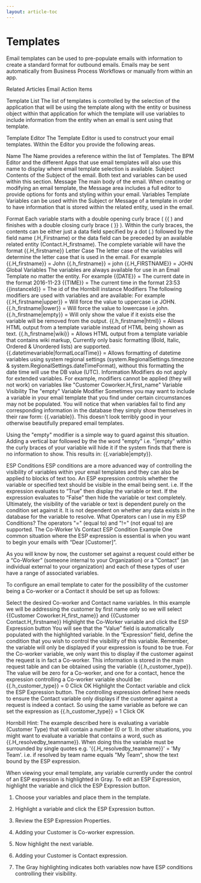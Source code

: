 ```yaml
---
layout: article-toc
---
```

# Templates
Email templates can be used to pre-populate emails with information to create a standard format for outbound emails. Emails may be sent automatically from Business Process Workflows or manually from within an app.

Related Articles
Email Action Items

Template List
The list of templates is controlled by the selection of the application that will be using the template along with the entity or business object within that application for which the template will use variables to include information from the entity when an email is sent using that template.

Template Editor
The Template Editor is used to construct your email templates. Within the Editor you provide the following areas.

Name
The Name provides a reference within the list of Templates. The BPM Editor and the different Apps that use email templates will also use this name to display where email template selection is available.
Subject
Contents of the Subject of the email. Both text and variables can be used within this section.
Message
The main body of the email. When creating or modifying an email template, the Message area includes a full editor to provide options for fonts and styling within your email.
Variables
Template Variables can be used within the Subject or Message of a template in order to have information that is stored within the related entity, used in the email.

Format
Each variable starts with a double opening curly brace ( {{ ) and finishes with a double closing curly brace ( }} ). Within the curly braces, the contents can be either just a data field specified by a dot (.) followed by the field name (.H_Firstname) or the data field can be preceded by an available related entity (Contact.H_firstname). The complete variable will have the format {{.H_firstname}}
Letter Case
The letter case of the variables will determine the letter case that is used in the email. For example
{{.H_firstname}} = John
{{.h_firstname}} = john
{{.H_FIRSTNAME}} = JOHN
Global Variables
The variables are always available for use in an Email Template no matter the entity. For example
{{DATE}} = The current date in the format 2016-11-23
{{TIME}} = The current time in the format 23:53
{{instanceId}} = The id of the Hornbill instance
Modifiers
The following modifiers are used with variables and are available: For example
{{.H_firstname|upper}} = Will force the value to uppercase i.e JOHN.
{{.h_firstname|lower}} = Will force the value to lowercase i.e john.
{{.h_firstname|empty}} = Will only show the value if it exists else the variable will be removed from the output.
{{.h_firstname|html}} = Allows HTML output from a template variable instead of HTML being shown as text.
{{.h_firstname|wiki}} = Allows HTML output from a template variable that contains wiki markup, Currently only basic formatting (Bold, Italic, Ordered & Unordered lists) are supported.
{{.datetimevariable|formatLocalTime}} = Allows formatting of datetime variables using system regional settings (system.RegionalSettings.timezone & system.RegionalSettings.dateTimeFormat), without this formatting the date time will use the DB value (UTC).
Information
Modifiers do not apply for extended variables. For example, modifiers cannot be applied (they will not work) on variables like "Customer Coworker.H_first_name"
Variable Visibility
The "empty" Variable Modifier
Sometimes you may want to include a variable in your email template that you find under certain circumstances may not be populated. You will notice that when variables fail to find any corresponding information in the database they simply show themselves in their raw form: {{.variable}}. This doesn't look terribly good in your otherwise beautifully prepared email templates.

Using the "empty" modifier is a simple way to guard against this situation. Adding a vertical bar followed by the the word "empty" i.e. "|empty" within the curly braces of your variable will hide it if the system finds that there is no information to show. This results in: {{.variable|empty}}.

ESP Conditions
ESP conditions are a more advanced way of controlling the visibility of variables within your email templates and they can also be applied to blocks of text too.
An ESP expression controls whether the variable or specified text should be visible in the email being sent. i.e. If the expression evaluates to “True” then display the variable or text. If the expression evaluates to “False” then hide the variable or text completely.
Ultimately, the visibility of the variable or text is dependent purely on the condition set against it. It is not dependent on whether any data exists in the database for the variable to resolve.
What Operators can I use in my ESP Conditions?
The operators "=" (equal to) and "!=" (not equal to) are supported.
The Co-Worker Vs Contact ESP Condition Example
One common situation where the ESP expression is essential is when you want to begin your emails with “Dear [Customer]”.

As you will know by now, the customer set against a request could either be a “Co-Worker” (someone internal to your Organization) or a “Contact” (an individual external to your organization) and each of these types of user have a range of associated variables.

To configure an email template to cater for the possibility of the customer being a Co-worker or a Contact it should be set up as follows:

Select the desired Co-worker and Contact name variables. In this example we will be addressing the customer by first name only so we will select {{Customer Coworker.H_first_name}} and {{Customer Contact.H_firstname}}
Highlight the Co-Worker variable and click the ESP Expression button
You will see that the “Value” field is automatically populated with the highlighted variable.
In the “Expression” field, define the condition that you wish to control the visibility of this variable. Remember, the variable will only be displayed if your expression is found to be true. For the Co-worker variable, we only want this to display if the customer against the request is in fact a Co-worker. This information is stored in the main request table and can be obtained using the variable {{.h_customer_type}}. The value will be zero for a Co-worker, and one for a contact, hence the expression controlling a Co-worker variable should be: {{.h_customer_type}} = 0
Click OK
Highlight the Contact variable and click the ESP Expression button.
The controlling expression defined here needs to ensure the Contact variable only displays if the customer against a request is indeed a contact. So using the same variable as before we can set the expression as {{.h_customer_type}} = 1
Click OK

Hornbill Hint: The example described here is evaluating a variable (Customer Type) that will contain a number (0 or 1). In other situations, you might want to evaluate a variable that contains a word, such as {{.H_resolvedby_teamname}}. When doing this the variable must be surrounded by single quotes e.g. '{{.H_resolvedby_teamname}}' = 'My Team'. i.e. if resolved by team name equals "My Team", show the text bound by the ESP expression.

When viewing your email template, any variable currently under the control of an ESP expression is highlighted in Gray.
To edit an ESP Expression, highlight the variable and click the ESP Expression button.


1) Choose your variables and place them in the template.

 

2) Highlight a variable and click the ESP Expression button.

 

3) Review the ESP Expression Properties.

 

4) Adding your Customer is Co-worker expression.

 

5) Now highlight the next variable.

 

6) Adding your Customer is Contact expression.

 

7) The Gray highlighting indicates both variables now have ESP conditions controlling their visibility.